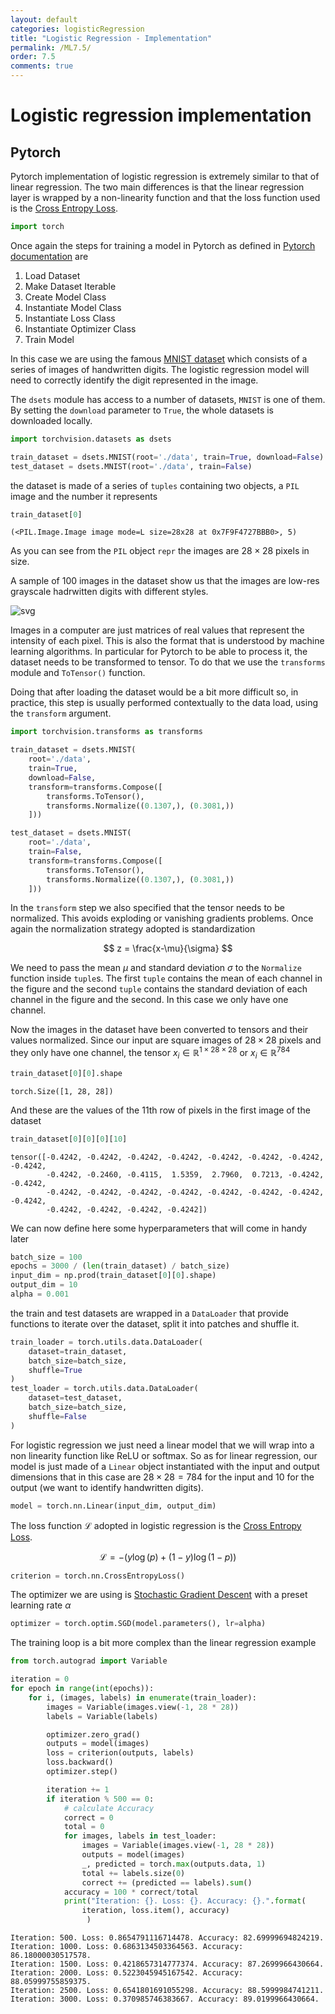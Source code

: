 ```yaml
---
layout: default
categories: logisticRegression
title: "Logistic Regression - Implementation"
permalink: /ML7.5/
order: 7.5
comments: true
---
```


# Logistic regression implementation

## Pytorch
Pytorch implementation of logistic regression is extremely similar to that of linear regression. The two main differences is that the linear regression layer is wrapped by a non-linearity function and that the loss function used is the [Cross Entropy Loss](https://en.wikipedia.org/wiki/Cross_entropy).


```python
import torch
```

Once again the steps for training a model in Pytorch as defined in [Pytorch documentation](https://pytorch.org/tutorials/beginner/blitz/neural_networks_tutorial.html#sphx-glr-beginner-blitz-neural-networks-tutorial-py) are

1. Load Dataset
2. Make Dataset Iterable
3. Create Model Class
4. Instantiate Model Class
5. Instantiate Loss Class
6. Instantiate Optimizer Class
7. Train Model

In this case we are using the famous [MNIST dataset](https://en.wikipedia.org/wiki/MNIST_database) which consists of a series of images of handwritten digits. The logistic regression model will need to correctly identify the digit represented in the image.

The `dsets` module has access to a number of datasets, `MNIST` is one of them. By setting the `download` parameter to `True`, the whole datasets is downloaded locally.


```python
import torchvision.datasets as dsets

train_dataset = dsets.MNIST(root='./data', train=True, download=False)
test_dataset = dsets.MNIST(root='./data', train=False)
```

the dataset is made of a series of `tuples` containing two objects, a `PIL` image and the number it represents


```python
train_dataset[0]
```




    (<PIL.Image.Image image mode=L size=28x28 at 0x7F9F4727BBB0>, 5)



As you can see from the `PIL` object  `repr` the images are $28 \times 28$ pixels in size.

A sample of 100 images in the dataset show us that the images are low-res grayscale hadrwitten digits with different styles.


    
![svg](ML-7.5-logregImplementation_files/ML-7.5-logregImplementation_10_0.svg)
    


Images in a computer are just matrices of real values that represent the intensity of each pixel. This is also the format that is understood by machine learning algorithms. In particular for Pytorch to be able to process it, the dataset needs to be transformed to tensor. To do that we use the `transforms` module and `ToTensor()` function. 

Doing that after loading the dataset would be a bit more difficult so, in practice, this step is usually performed contextually to the data load, using the `transform` argument.


```python
import torchvision.transforms as transforms

train_dataset = dsets.MNIST(
    root='./data', 
    train=True, 
    download=False, 
    transform=transforms.Compose([
        transforms.ToTensor(),
        transforms.Normalize((0.1307,), (0.3081,))
    ]))

test_dataset = dsets.MNIST(
    root='./data', 
    train=False,
    transform=transforms.Compose([
        transforms.ToTensor(),
        transforms.Normalize((0.1307,), (0.3081,))
    ]))
```

In the `transform` step we also specified that the tensor needs to be normalized. This avoids exploding or vanishing gradients problems. Once again the normalization strategy adopted is standardization

$$
z = \frac{x-\mu}{\sigma}
$$

We need to pass the mean $\mu$ and standard deviation $\sigma$ to the `Normalize` function inside `tuple`s. The first `tuple` contains the mean of each channel in the figure and the second `tuple` contains the standard deviation of each channel in the figure and the second. In this case we only have one channel.

Now the images in the dataset have been converted to tensors and their values normalized. Since our input are square images of $28 \times 28$ pixels and they only have one channel, the tensor $x_i \in \mathbb{R}^{1 \times 28 \times 28}$ or $x_i \in \mathbb{R}^{784}$


```python
train_dataset[0][0].shape
```




    torch.Size([1, 28, 28])



And these are the values of the 11th row of pixels in the first image of the dataset


```python
train_dataset[0][0][0][10]
```




    tensor([-0.4242, -0.4242, -0.4242, -0.4242, -0.4242, -0.4242, -0.4242, -0.4242,
            -0.4242, -0.2460, -0.4115,  1.5359,  2.7960,  0.7213, -0.4242, -0.4242,
            -0.4242, -0.4242, -0.4242, -0.4242, -0.4242, -0.4242, -0.4242, -0.4242,
            -0.4242, -0.4242, -0.4242, -0.4242])



We can now define here some hyperparameters that will come in handy later


```python
batch_size = 100
epochs = 3000 / (len(train_dataset) / batch_size)
input_dim = np.prod(train_dataset[0][0].shape)
output_dim = 10
alpha = 0.001
```

the train and test datasets are wrapped in a `DataLoader` that provide functions to iterate over the dataset, split it into patches and shuffle it.


```python
train_loader = torch.utils.data.DataLoader(
    dataset=train_dataset, 
    batch_size=batch_size, 
    shuffle=True
)
test_loader = torch.utils.data.DataLoader(
    dataset=test_dataset, 
    batch_size=batch_size,
    shuffle=False
)
```

For logistic regression we just need a linear model that we will wrap into a non linearity function like ReLU or softmax. So as for linear regression, our model is just made of a `Linear` object instantiated with the input and output dimensions that in this case are $28 \times 28 = 784$ for the input and $10$ for the output (we want to identify handwritten digits).


```python
model = torch.nn.Linear(input_dim, output_dim)
```

The loss function $\mathcal{L}$ adopted in logistic regression is the [Cross Entropy Loss](https://en.wikipedia.org/wiki/Cross_entropy). 

$$
\mathcal{L} = - \left(y \log(p)+(1-y)\log(1-p) \right)
$$


```python
criterion = torch.nn.CrossEntropyLoss()
```

The optimizer we are using is [Stochastic Gradient Descent](https://www.google.com/search?q=stochastic+gradient+descent&oq=stockas&aqs=chrome.2.69i57j0i10l5j0i10i395l2j0i10j0i10i395.1729j1j7&sourceid=chrome&ie=UTF-8) with a preset learning rate $\alpha$


```python
optimizer = torch.optim.SGD(model.parameters(), lr=alpha)
```

The training loop is a bit more complex than the linear regression example


```python
from torch.autograd import Variable

iteration = 0
for epoch in range(int(epochs)):
    for i, (images, labels) in enumerate(train_loader):
        images = Variable(images.view(-1, 28 * 28))
        labels = Variable(labels)

        optimizer.zero_grad()
        outputs = model(images)
        loss = criterion(outputs, labels)
        loss.backward()
        optimizer.step()

        iteration += 1
        if iteration % 500 == 0:
            # calculate Accuracy
            correct = 0
            total = 0
            for images, labels in test_loader:
                images = Variable(images.view(-1, 28 * 28))
                outputs = model(images)
                _, predicted = torch.max(outputs.data, 1)
                total += labels.size(0)
                correct += (predicted == labels).sum()
            accuracy = 100 * correct/total
            print("Iteration: {}. Loss: {}. Accuracy: {}.".format(
                iteration, loss.item(), accuracy)
                 )
```

    Iteration: 500. Loss: 0.8654791116714478. Accuracy: 82.69999694824219.
    Iteration: 1000. Loss: 0.6863134503364563. Accuracy: 86.18000030517578.
    Iteration: 1500. Loss: 0.4218657314777374. Accuracy: 87.2699966430664.
    Iteration: 2000. Loss: 0.5223045945167542. Accuracy: 88.05999755859375.
    Iteration: 2500. Loss: 0.6541801691055298. Accuracy: 88.5999984741211.
    Iteration: 3000. Loss: 0.370985746383667. Accuracy: 89.0199966430664.

